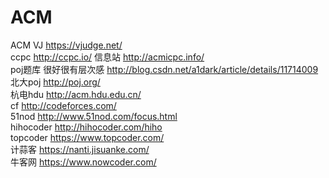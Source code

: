 # ACM
ACM
       VJ https://vjudge.net/</br>
       ccpc http://ccpc.io/
       信息站 http://acmicpc.info/  </br>
       poj题库 很好很有层次感 http://blog.csdn.net/a1dark/article/details/11714009</br>
       北大poj http://poj.org/</br>
       杭电hdu http://acm.hdu.edu.cn/</br>
       cf http://codeforces.com/</br>
       51nod http://www.51nod.com/focus.html</br>
       hihocoder http://hihocoder.com/hiho</br>
       topcoder https://www.topcoder.com/</br>
       计蒜客 https://nanti.jisuanke.com/</br>
       牛客网 https://www.nowcoder.com/</br>

